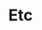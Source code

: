 ---
layout: list
title: Etc
slug: etc
menu: true
order: 4
description: >
accent_color: '#268bd2'
accent_image:
background: '#202020'
overlay: false
---